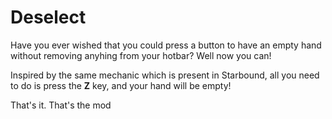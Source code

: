 # Deselect
Have you ever wished that you could press a button to have an empty hand without removing anyhing from your hotbar?
Well now you can!

Inspired by the same mechanic which is present in Starbound, all you need to do is press the **Z** key, and your hand will
be empty!

That's it. That's the mod